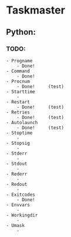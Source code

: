 # Taskmaster

## Python:

### TODO:
	- Progname
		- Done!
	- Command
		- Done!
	- Procnum
		- Done!		(test)
	- Starttime
		-
	- Restart
		- Done!		(test)
	- Retries
		- Done!		(test)
	- Autolaunch
		- Done!		(test)
	- Stoptime
		-
	- Stopsig
	 	-
	- Stderr
		-
	- Stdout
		-
	- Rederr
		-
	- Redout
		-
	- Exitcodes
		- Done!
	- Envvars
		-
	- Workingdir
		-
	- Umask
		-
